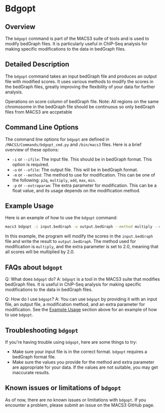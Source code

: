 # Bdgopt

## Overview
The `bdgopt` command is part of the MACS3 suite of tools and is used to modify bedGraph files. It is particularly useful in ChIP-Seq analysis for making specific modifications to the data in bedGraph files.

## Detailed Description

The `bdgopt` command takes an input bedGraph file and produces an output file with modified scores. It uses various methods to modify the scores in the bedGraph files, greatly improving the flexibility of your data for further analysis.

Operations on score column of bedGraph file. Note: All regions on the same chromosome in the bedGraph file should be continuous so only bedGraph files from MACS3 are accpetable
## Command Line Options

The command line options for `bdgopt` are defined in `/MACS3/Commands/bdgopt_cmd.py` and `/bin/macs3` files. Here is a brief overview of these options:

- `-i` or `--ifile`: The input file. This should be in bedGraph format. This option is required.
- `-o` or `--ofile`: The output file. This will be in bedGraph format.
- `-m` or `--method`: The method to use for modification. This can be one of the following: `p2q`, `multiply`, `add`, `max`, `min`.
- `-p` or `--extraparam`: The extra parameter for modification. This can be a float value, and its usage depends on the modification method.

## Example Usage

Here is an example of how to use the `bdgopt` command:

```bash
macs3 bdgopt -i input.bedGraph -o output.bedGraph --method multiply --extraparam 2.0
```

In this example, the program will modify the scores in the `input.bedGraph` file and write the result to `output.bedGraph`. The method used for modification is `multiply`, and the extra parameter is set to 2.0, meaning that all scores will be multiplied by 2.0.

## FAQs about `bdgopt`

Q: What does `bdgopt` do?
A: `bdgopt` is a tool in the MACS3 suite that modifies bedGraph files. It is useful in ChIP-Seq analysis for making specific modifications to the data in bedGraph files.

Q: How do I use `bdgopt`?
A: You can use `bdgopt` by providing it with an input file, an output file, a modification method, and an extra parameter for modification. See the [Example Usage](#example-usage) section above for an example of how to use `bdgopt`.

## Troubleshooting `bdgopt`

If you're having trouble using `bdgopt`, here are some things to try:

- Make sure your input file is in the correct format. `bdgopt` requires a bedGraph format file.
- Make sure the values you provide for the method and extra parameter are appropriate for your data. If the values are not suitable, you may get inaccurate results.

## Known issues or limitations of `bdgopt`

As of now, there are no known issues or limitations with `bdgopt`. If you encounter a problem, please submit an issue on the MACS3 GitHub page.
